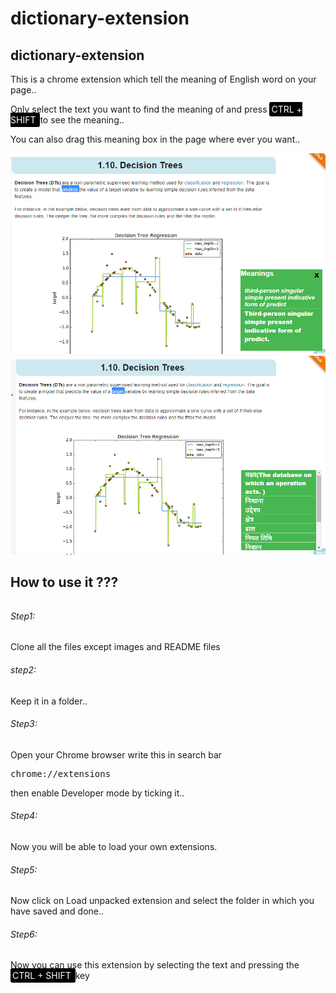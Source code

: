 # dictionary-extension

<h2> dictionary-extension </h2

This is a chrome extension which tell the meaning of English word on your page..

Only select the text you want to find the meaning of and press <span style="background: black; color: white; border-radius: 3px; padding: 3px" > CTRL + SHIFT </span> to see the meaning..

You can also drag this meaning box in the page where ever you want..

<img src="./one.png" alt="#one">
<img src="./two.png" alt="#two">


<h2> How to use it ??? </h2>
<h6>
<h6> Step1: </h6> Clone all the files except images and README files
<h6> step2: </h6> Keep it in a folder..
<h6> Step3: </h6> Open your Chrome browser write this in search bar <pre>chrome://extensions</pre> then enable Developer mode by ticking it..
<h6> Step4: </h6> Now you will be able to load your own extensions.
<h6> Step5: </h6> Now click on Load unpacked extension and select the folder in which you have saved and done..
<h6> Step6: </h6> Now you can use this extension by selecting the text and pressing the <span style="background: black; color: white; border-radius: 3px; padding: 3px" > CTRL + SHIFT </span> key
